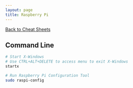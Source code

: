 ```yaml
---
layout: page
title: Raspberry Pi
---
```

[Back to Cheat Sheets](/resources/cheat-sheets/)

## Command Line

```bash
# Start X-Windows
# Use CTRL+ALT+DELETE to access menu to exit X-Windows
startx

# Run Raspberry Pi Configuration Tool
sudo raspi-config
```
